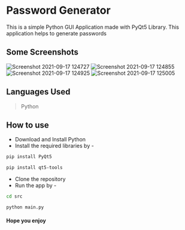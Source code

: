 # Password Generator

This is a simple Python GUI Application made with PyQt5 Library. This application helps to generate passwords

## Some Screenshots
![Screenshot 2021-09-17 124727](https://user-images.githubusercontent.com/85222136/133744653-54b805b3-8a75-4c97-b8f5-f1017199f91a.png)
![Screenshot 2021-09-17 124855](https://user-images.githubusercontent.com/85222136/133778454-6cc987ee-b98e-4149-9f3e-87dc9f8b51ad.png)
![Screenshot 2021-09-17 124925](https://user-images.githubusercontent.com/85222136/133778852-d1075d21-eed1-4dcb-a31f-df1a77d4f49e.png)
![Screenshot 2021-09-17 125005](https://user-images.githubusercontent.com/85222136/133778891-7bf189ac-bf4d-43cb-84c5-41b21de11a78.png)

## Languages Used
> Python

## How to use
* Download and Install Python 
* Install the required libraries by -
```bash
pip install PyQt5
```
```bash
pip install qt5-tools
```
* Clone the repository
* Run the app by -
```bash
cd src
```
```bash
python main.py
```

#### Hope you enjoy